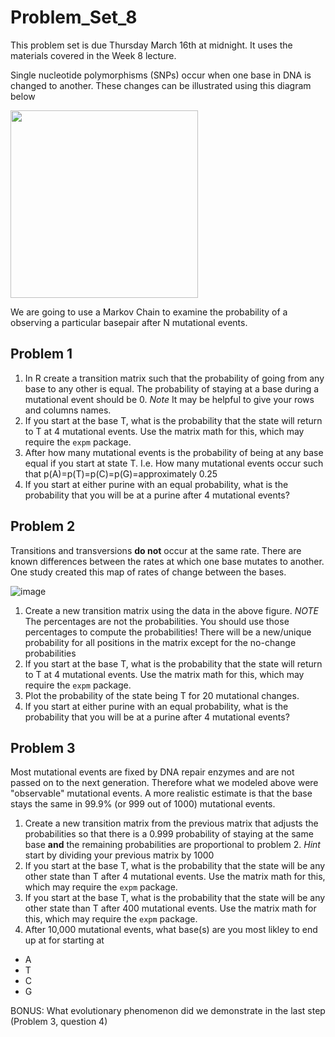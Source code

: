 # Problem_Set_8

This problem set is due Thursday March 16th at midnight. It uses the materials covered in the Week 8 lecture. 

Single nucleotide polymorphisms (SNPs) occur when one base in DNA is changed to another. These changes can be illustrated using this diagram below 

<img src="https://user-images.githubusercontent.com/47755288/222260256-08b04e75-9c67-45fb-8863-479fdaaf88b0.png" width="300">

We are going to use a Markov Chain to examine the probability of a observing a particular basepair after N mutational events. 

## Problem 1

1. In R create a transition matrix such that the probability of going from any base to any other is equal. The probability of staying at a base during a mutational event should be 0. _Note_ It may be helpful to give your rows and columns names. 
2. If you start at the base T, what is the probability that the state will return to T at 4 mutational events. Use the matrix math for this, which may require the ```expm``` package. 
3. After how many mutational events is the probability of being at any base equal if you start at state T. I.e. How many mutational events occur such that p(A)=p(T)=p(C)=p(G)=approximately 0.25
4. If you start at either purine with an equal probability, what is the probability that you will be at a purine after 4 mutational events? 


## Problem 2

Transitions and transversions **do not** occur at the same rate. There are known differences between the rates at which one base mutates to another. One study created this map of rates of change between the bases. 

![image](https://user-images.githubusercontent.com/47755288/222265387-8a41eead-63fb-4bba-ba29-3afb379e63d4.png)

1. Create a new transition matrix using the data in the above figure. _NOTE_ The percentages are not the probabilities. You should use those percentages to compute the probabilities! There will be a new/unique probability for all positions in the matrix except for the no-change probabilities 
2. If you start at the base T, what is the probability that the state will return to T at 4 mutational events. Use the matrix math for this, which may require the ```expm``` package. 
3. Plot the probability of the state being T for 20 mutational changes. 
4. If you start at either purine with an equal probability, what is the probability that you will be at a purine after 4 mutational events?

## Problem 3

Most mutational events are fixed by DNA repair enzymes and are not passed on to the next generation. Therefore what we modeled above were "observable" mutational events. A more realistic estimate is that the base stays the same in 99.9% (or 999 out of 1000) mutational events. 

1. Create a new transition matrix from the previous matrix that adjusts the probabilities so that there is a 0.999 probability of staying at the same base **and** the remaining probabilities are proportional to problem 2. _Hint_ start by dividing your previous matrix by 1000
2. If you start at the base T, what is the probability that the state will be any other state than T after 4 mutational events. Use the matrix math for this, which may require the ```expm``` package. 
3. If you start at the base T, what is the probability that the state will be any other state than T after 400 mutational events. Use the matrix math for this, which may require the ```expm``` package. 
4. After 10,000 mutational events, what base(s) are you most likley to end up at for starting at
- A
- T
- C
- G

BONUS: What evolutionary phenomenon did we demonstrate in the last step (Problem 3, question 4) 
